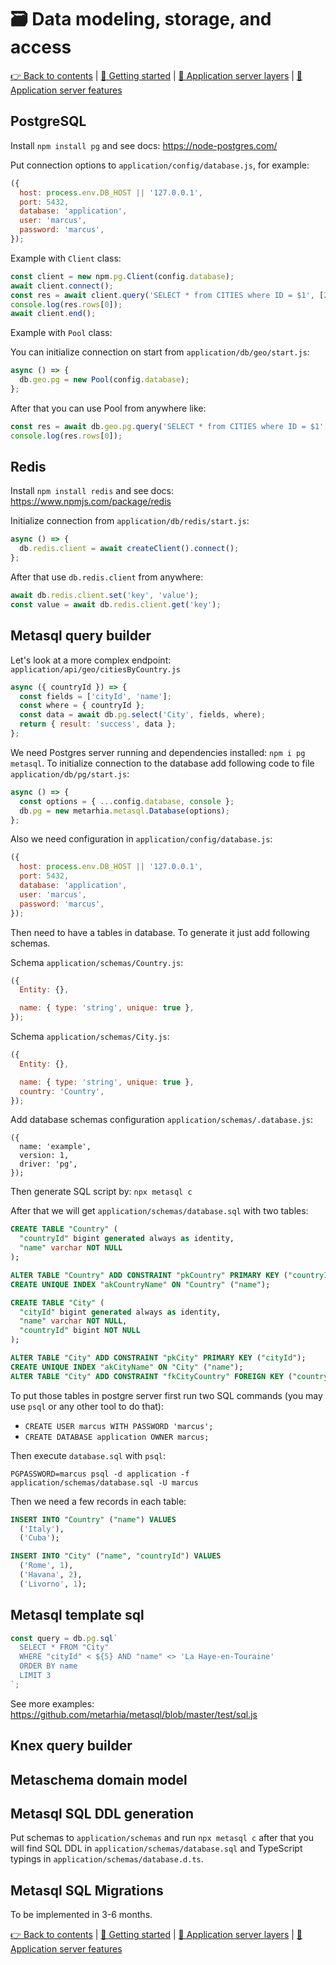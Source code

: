 # 🗃️ Data modeling, storage, and access

[👉 Back to contents](/) | [🚀 Getting started](/content/en/START.md) | [🥞 Application server layers](/content/en/LAYERS.md) | [🧩 Application server features](/content/en/SERVER.md)

## PostgreSQL

Install `npm install pg` and see docs: https://node-postgres.com/

Put connection options to `application/config/database.js`, for example:

```js
({
  host: process.env.DB_HOST || '127.0.0.1',
  port: 5432,
  database: 'application',
  user: 'marcus',
  password: 'marcus',
});
```

Example with `Client` class:

```js
const client = new npm.pg.Client(config.database);
await client.connect();
const res = await client.query('SELECT * from CITIES where ID = $1', [25]);
console.log(res.rows[0]);
await client.end();
```

Example with `Pool` class:

You can initialize connection on start from `application/db/geo/start.js`:

```js
async () => {
  db.geo.pg = new Pool(config.database);
};
```

After that you can use Pool from anywhere like:

```js
const res = await db.geo.pg.query('SELECT * from CITIES where ID = $1', [25]);
console.log(res.rows[0]);
```

## Redis

Install `npm install redis` and see docs: https://www.npmjs.com/package/redis

Initialize connection from `application/db/redis/start.js`:

```js
async () => {
  db.redis.client = await createClient().connect();
};
```

After that use `db.redis.client` from anywhere:

```js
await db.redis.client.set('key', 'value');
const value = await db.redis.client.get('key');
```

## Metasql query builder

Let's look at a more complex endpoint: `application/api/geo/citiesByCountry.js`

```js
async ({ countryId }) => {
  const fields = ['cityId', 'name'];
  const where = { countryId };
  const data = await db.pg.select('City', fields, where);
  return { result: 'success', data };
};
```

We need Postgres server running and dependencies installed: `npm i pg metasql`.
To initialize connection to the database add following code to file `application/db/pg/start.js`:

```js
async () => {
  const options = { ...config.database, console };
  db.pg = new metarhia.metasql.Database(options);
};
```

Also we need configuration in `application/config/database.js`:

```js
({
  host: process.env.DB_HOST || '127.0.0.1',
  port: 5432,
  database: 'application',
  user: 'marcus',
  password: 'marcus',
});
```

Then need to have a tables in database. To generate it just add following schemas.

Schema `application/schemas/Country.js`:

```js
({
  Entity: {},

  name: { type: 'string', unique: true },
});
```

Schema `application/schemas/City.js`:

```js
({
  Entity: {},

  name: { type: 'string', unique: true },
  country: 'Country',
});
```

Add database schemas configuration `application/schemas/.database.js`:

```
({
  name: 'example',
  version: 1,
  driver: 'pg',
});
```

Then generate SQL script by: `npx metasql c`

After that we will get `application/schemas/database.sql` with two tables:

```sql
CREATE TABLE "Country" (
  "countryId" bigint generated always as identity,
  "name" varchar NOT NULL
);

ALTER TABLE "Country" ADD CONSTRAINT "pkCountry" PRIMARY KEY ("countryId");
CREATE UNIQUE INDEX "akCountryName" ON "Country" ("name");

CREATE TABLE "City" (
  "cityId" bigint generated always as identity,
  "name" varchar NOT NULL,
  "countryId" bigint NOT NULL
);

ALTER TABLE "City" ADD CONSTRAINT "pkCity" PRIMARY KEY ("cityId");
CREATE UNIQUE INDEX "akCityName" ON "City" ("name");
ALTER TABLE "City" ADD CONSTRAINT "fkCityCountry" FOREIGN KEY ("countryId") REFERENCES "Country" ("countryId");
```

To put those tables in postgre server first run two SQL commands (you may use `psql` or any other tool to do that):
- `CREATE USER marcus WITH PASSWORD 'marcus';`
- `CREATE DATABASE application OWNER marcus;`

Then execute `database.sql` with `psql`:

```
PGPASSWORD=marcus psql -d application -f application/schemas/database.sql -U marcus
```

Then we need a few records in each table:

```sql
INSERT INTO "Country" ("name") VALUES
  ('Italy'),
  ('Cuba');

INSERT INTO "City" ("name", "countryId") VALUES
  ('Rome', 1),
  ('Havana', 2),
  ('Livorno', 1);
```

## Metasql template sql

```js
const query = db.pg.sql`
  SELECT * FROM "City"
  WHERE "cityId" < ${5} AND "name" <> 'La Haye-en-Touraine'
  ORDER BY name
  LIMIT 3
`;
```

See more examples: https://github.com/metarhia/metasql/blob/master/test/sql.js

## Knex query builder

## Metaschema domain model

## Metasql SQL DDL generation

Put schemas to `application/schemas` and run `npx metasql c` after that you will find SQL DDL in `application/schemas/database.sql` and TypeScript typings in `application/schemas/database.d.ts`.

## Metasql SQL Migrations

To be implemented in 3-6 months.

[👉 Back to contents](/) | [🚀 Getting started](/content/en/START.md) | [🥞 Application server layers](/content/en/LAYERS.md) | [🧩 Application server features](/content/en/SERVER.md)
